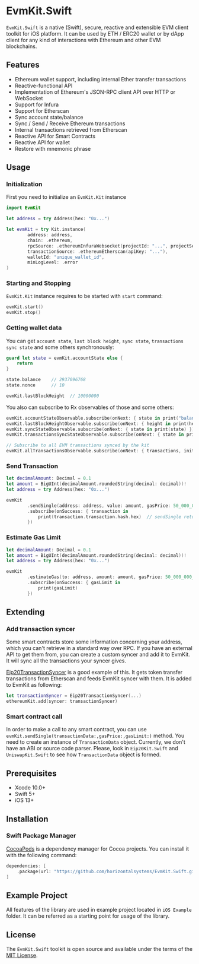 # EvmKit.Swift

`EvmKit.Swift` is a native (Swift), secure, reactive and extensible EVM client toolkit for iOS platform. It can be used by ETH / ERC20 wallet or by dApp client for any kind of interactions with Ethereum and other EVM blockchains.

## Features

- Ethereum wallet support, including internal Ether transfer transactions
- Reactive-functional API
- Implementation of Ethereum's JSON-RPC client API over HTTP or WebSocket
- Support for Infura
- Support for Etherscan
- Sync account state/balance
- Sync / Send / Receive Ethereum transactions 
- Internal transactions retrieved from Etherscan
- Reactive API for Smart Contracts
- Reactive API for wallet
- Restore with mnemonic phrase

## Usage

### Initialization

First you need to initialize an `EvmKit.Kit` instance

```swift
import EvmKit

let address = try Address(hex: "0x...")

let evmKit = try Kit.instance(
        address: address,
        chain: .ethereum,
        rpcSource: .ethereumInfuraWebsocket(projectId: "...", projectSecret: "..."),
        transactionSource: .ethereumEtherscan(apiKey: "..."),
        walletId: "unique_wallet_id",
        minLogLevel: .error
)
```

### Starting and Stopping

`EvmKit.Kit` instance requires to be started with `start` command:

```swift
evmKit.start()
evmKit.stop()
```

### Getting wallet data

You can get `account state`, `last block height`, `sync state`, `transactions sync state` and some others synchronously: 

```swift
guard let state = evmKit.accountState else {
    return
}

state.balance    // 2937096768
state.nonce      // 10

evmKit.lastBlockHeight  // 10000000
```

You also can subscribe to Rx observables of those and some others:

```swift
evmKit.accountStateObservable.subscribe(onNext: { state in print("balance: \(state.balance); nonce: \(state.nonce)") })
evmKit.lastBlockHeightObservable.subscribe(onNext: { height in print(height) })
evmKit.syncStateObservable.subscribe(onNext: { state in print(state) })
evmKit.transactionsSyncStateObservable.subscribe(onNext: { state in print(state) })

// Subscribe to all EVM transactions synced by the kit
evmKit.allTransactionsObservable.subscribe(onNext: { transactions, initialSync in print(transactions.count) })
```

### Send Transaction

```swift
let decimalAmount: Decimal = 0.1
let amount = BigUInt(decimalAmount.roundedString(decimal: decimal))!
let address = try Address(hex: "0x...")

evmKit
        .sendSingle(address: address, value: amount, gasPrice: 50_000_000_000, gasLimit: 1_000_000_000_000)
        .subscribe(onSuccess: { transaction in 
            print(transaction.transaction.hash.hex)  // sendSingle returns FullTransaction object which contains transaction, receiptWithLogs and internalTransactions
        })
```

### Estimate Gas Limit

```swift
let decimalAmount: Decimal = 0.1
let amount = BigUInt(decimalAmount.roundedString(decimal: decimal))!
let address = try Address(hex: "0x...")

evmKit
        .estimateGas(to: address, amount: amount, gasPrice: 50_000_000_000)
        .subscribe(onSuccess: { gasLimit in 
            print(gasLimit)
        })
```

## Extending

### Add transaction syncer

Some smart contracts store some information concerning your address, which you can't retrieve in a standard way over RPC. If you have an external API to get them from, you can create a custom syncer and add it to EvmKit. It will sync all the transactions your syncer gives.

[Eip20TransactionSyncer](https://github.com/horizontalsystems/Eip20Kit.Swift/blob/master/Sources/Eip20Kit/Core/Eip20TransactionSyncer.swift) is a good example of this. It gets token transfer transactions from Etherscan and feeds EvmKit syncer with them. It is added to EvmKit as following:
```swift
let transactionSyncer = Eip20TransactionSyncer(...)
ethereumKit.add(syncer: transactionSyncer)
```

### Smart contract call

In order to make a call to any smart contract, you can use `evmKit.sendSingle(transactionData:,gasPrice:,gasLimit:)` method. You need to create an instance of `TransactionData` object. Currently, we don't have an ABI or source code parser. Please, look in `Eip20Kit.Swift` and `UniswapKit.Swift` to see how `TransactionData` object is formed.

## Prerequisites

* Xcode 10.0+
* Swift 5+
* iOS 13+

## Installation

### Swift Package Manager

[CocoaPods](http://cocoapods.org) is a dependency manager for Cocoa projects. You can install it with the following command:

```swift
dependencies: [
    .package(url: "https://github.com/horizontalsystems/EvmKit.Swift.git", .upToNextMajor(from: "1.0.0"))
]
```

## Example Project

All features of the library are used in example project located in `iOS Example` folder. It can be referred as a starting point for usage of the library.

## License

The `EvmKit.Swift` toolkit is open source and available under the terms of the [MIT License](https://github.com/horizontalsystems/ethereum-kit-ios/blob/master/LICENSE).

